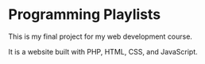 <h1> Programming Playlists </h1

This is my final project for my web development course. 

It is a website built with PHP, HTML, CSS, and JavaScript.
